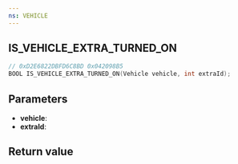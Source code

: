 ```yaml
---
ns: VEHICLE
---
```

## IS_VEHICLE_EXTRA_TURNED_ON

```c
// 0xD2E6822DBFD6C8BD 0x042098B5
BOOL IS_VEHICLE_EXTRA_TURNED_ON(Vehicle vehicle, int extraId);
```


## Parameters
* **vehicle**: 
* **extraId**: 

## Return value
